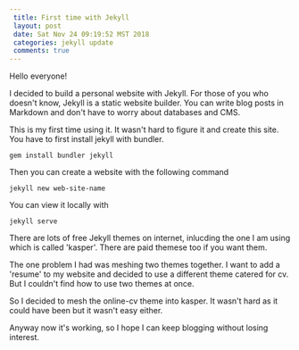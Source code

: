 ```yaml
---
 title: First time with Jekyll
 layout: post
 date: Sat Nov 24 09:19:52 MST 2018
 categories: jekyll update
 comments: true
---
```


Hello everyone!

I decided to build a personal website with Jekyll.
For those of you who doesn't know, Jekyll is a static 
website builder. You can write blog posts in Markdown and 
don't have to worry about databases and CMS.

This is my first time using it. It wasn't hard to figure it and create this site. 
You have to first install jekyll with bundler.

    gem install bundler jekyll
   
Then you can create a website with the following command

    jekyll new web-site-name
   
You can view it locally with

    jekyll serve
    
There are lots of free Jekyll themes on internet, inlucding the one I am using which is called 'kasper'. There are paid themese too if you want them.

The one problem I had was meshing two themes together. I want to add a 'resume' to my website and decided to use a different theme catered for cv. But I couldn't find how to use two themes at once. 

So  I decided to mesh the online-cv theme into kasper. It wasn't hard as it could have been but it wasn't easy either.

Anyway now it's working, so I hope I can keep blogging without losing interest.



